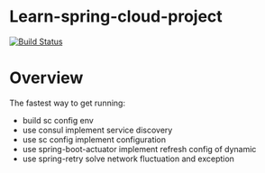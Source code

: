 # Learn-spring-cloud-project

[![Build Status](https://travis-ci.org/tommywu23/cloud.svg?branch=master)](https://travis-ci.org/tommywu23/cloud)

Overview
===========

The fastest way to get running:

* build sc config env
* use consul implement service discovery
* use sc config implement configuration
* use spring-boot-actuator implement refresh config of dynamic
* use spring-retry solve network fluctuation and exception
